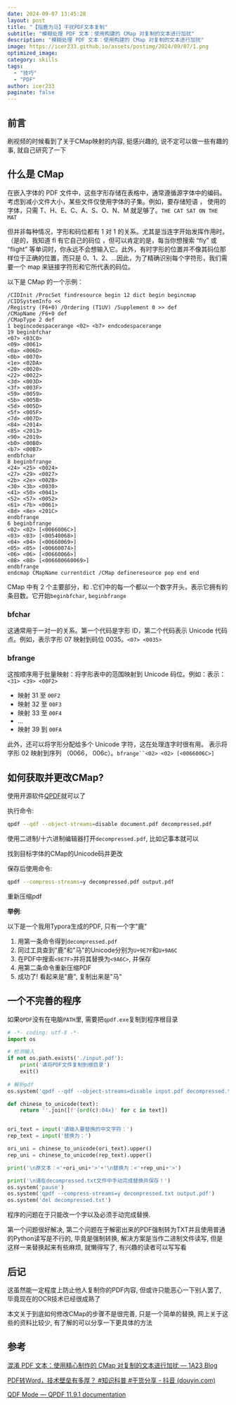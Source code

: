 ```yaml
---
date: 2024-09-07 13:45:28
layout: post
title: "【指鹿为马】干扰PDF文本复制"
subtitle: "模糊处理 PDF 文本：使用构建的 CMap 对复制的文本进行加扰"
description: "模糊处理 PDF 文本：使用构建的 CMap 对复制的文本进行加扰"
image: https://icer233.github.io/assets/postimg/2024/09/07/1.png
optimized_image:
category: skills
tags:
  - "技巧"
  - "PDF"
author: icer233
paginate: false
---
```


## 前言

刷视频的时候看到了关于CMap映射的内容, 挺感兴趣的, 说不定可以做一些有趣的事, 就自己研究了一下

## 什么是 CMap

在嵌入字体的 PDF 文件中，这些字形存储在表格中，通常遵循源字体中的编码。考虑到减小文件大小，某些文件仅使用字体的子集。例如，要存储短语 ， 使用的字体，只需 T、H、E、C、A、S、O、N、M 就足够了。`THE CAT SAT ON THE MAT`

但并非每种情况，字形和码位都有 1 对 1 的关系。尤其是当连字开始发挥作用时。（是的，我知道 fl 有它自己的码位 ，但可以肯定的是，每当你想搜索 “fly” 或 “flight” 等单词时，你永远不会想输入它。此外，有时字形的位置并不像其码位那样位于正确的位置，而只是 0、1、2、...因此，为了精确识别每个字符形，我们需要一个 map 来链接字符形和它所代表的码位。

以下是 CMap 的一个示例：

```
/CIDInit /ProcSet findresource begin 12 dict begin begincmap /CIDSystemInfo <<
/Registry (F6+0) /Ordering (T1UV) /Supplement 0 >> def
/CMapName /F6+0 def
/CMapType 2 def
1 begincodespacerange <02> <b7> endcodespacerange
19 beginbfchar
<07> <03C0>
<09> <0061>
<0a> <006D>
<0b> <0070>
<1e> <02DA>
<20> <0020>
<22> <0022>
<3d> <003D>
<3f> <003F>
<59> <0059>
<5b> <005B>
<5d> <005D>
<5f> <005F>
<7d> <007D>
<84> <2014>
<85> <2013>
<90> <2019>
<b0> <00B0>
<b7> <00B7>
endbfchar
8 beginbfrange
<24> <25> <0024>
<27> <29> <0027>
<2b> <2e> <002B>
<30> <3b> <0030>
<41> <50> <0041>
<52> <57> <0052>
<61> <7b> <0061>
<8d> <8e> <201C>
endbfrange
6 beginbfrange
<02> <02> [<0066006C>]
<03> <03> [<00540068>]
<04> <04> [<00660069>]
<05> <05> [<00660074>]
<06> <06> [<00660066>]
<08> <08> [<006600660069>]
endbfrange
endcmap CMapName currentdict /CMap defineresource pop end end
```

CMap 中有 2 个主要部分，和 .它们中的每一个都以一个数字开头，表示它拥有的条目数。它开始`beginbfchar`, `beginbfrange`

### bfchar

这通常用于一对一的关系。第一个代码是字形 ID，第二个代码表示 Unicode 代码点。例如，表示字形 07 映射到码位 0035。`<07> <0035>`

### bfrange

这按顺序用于批量映射：将字形表中的范围映射到 Unicode 码位。例如：表示：`<31> <39> <00F2>`

- 映射 31 至 `00F2`
- 映射 32 至 `00F3`
- 映射 33 至 `00F4`
- …
- 映射 39 到 `00FA`

此外，还可以将字形分配给多个 Unicode 字符，这在处理连字时很有用。 表示将字形 02 映射到序列 （0066， 006c）。`bfrange``<02> <02> [<0066006C>]`

## 如何获取并更改CMap?

使用开源软件[QPDF](https://github.com/qpdf/qpdf)就可以了

执行命令:

```bash
qpdf --qdf --object-streams=disable document.pdf decompressed.pdf
```

使用二进制/十六进制编辑器打开`decompressed.pdf`, 比如记事本就可以

找到目标字体的CMap的Unicode码并更改

保存后使用命令:

```bash
qpdf --compress-streams=y decompressed.pdf output.pdf
```

重新压缩pdf

**举例**:

以下是一个我用Typora生成的PDF, 只有一个字"鹿"

1. 用第一条命令得到`decompressed.pdf`
2. 同过工具查到"鹿"和"马"的Unicode分别为`U+9E7F`和`U+9A6C`
3. 在PDF中搜索`<9E7F>`并将其替换为`<9A6C>`, 并保存
4. 用第二条命令重新压缩PDF
5. 成功了! 看起来是"鹿", 复制出来是"马"

## 一个不完善的程序

如果`QPDF`没有在电脑`PATH`里, 需要把`qpdf.exe`复制到程序根目录

```python
# -*- coding: utf-8 -*-
import os

# 检测输入
if not os.path.exists('./input.pdf'):
    print('请将PDF文件复制到根目录')
    exit()
    
# 解析pdf
os.system('qpdf --qdf --object-streams=disable input.pdf decompressed.txt')

def chinese_to_unicode(text):
    return ''.join([f'{ord(c):04x}' for c in text])


ori_text = input('请输入要替换的中文字符：')
rep_text = input('替换为：')

ori_uni = chinese_to_unicode(ori_text).upper()
rep_uni = chinese_to_unicode(rep_text).upper()

print('\n原文本：<'+ori_uni+'>'+'\n替换为：<'+rep_uni+'>')

print('\n请在decompressed.txt文件中手动完成替换并保存！')
os.system('pause')
os.system('qpdf --compress-streams=y decompressed.txt output.pdf')
os.system('del decompressed.txt')
```

程序的问题在于只能改一个字以及必须手动完成替换.

第一个问题很好解决, 第二个问题在于解密出来的PDF强制转为TXT并且使用普通的Python读写是不行的, 毕竟是强制转换, 解决方案是当作二进制文件读写, 但是这样一来替换起来有些麻烦, 就懒得写了, 有兴趣的读者可以写写看

## 后记

这虽然能一定程度上防止他人复制你的PDF内容, 但或许只能恶心一下别人罢了, 毕竟现在的OCR技术已经很成熟了

本文关于到底如何修改CMap的步骤不是很完善, 只是一个简单的替换, 网上关于这些的资料比较少, 有了解的可以分享一下更具体的方法

## 参考

[混淆 PDF 文本：使用精心制作的 CMap 对复制的文本进行加扰 — 1A23 Blog](https://blog.1a23.com/2017/08/29/obfuscate-pdf-text-uncopiable-text-with-crafted-cmap/)

[PDF转Word，技术壁垒有多厚？ #知识科普 #干货分享 - 抖音 (douyin.com)](https://www.douyin.com/video/7407742410786131263)

[QDF Mode — QPDF 11.9.1 documentation](https://qpdf.readthedocs.io/en/stable/qdf.html)
